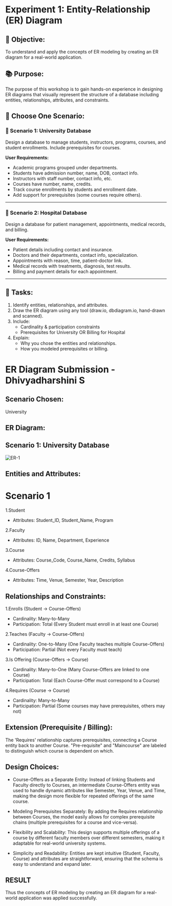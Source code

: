 # Experiment 1: Entity-Relationship (ER) Diagram

## 🎯 Objective:
To understand and apply the concepts of ER modeling by creating an ER diagram for a real-world application.

## 📚 Purpose:
The purpose of this workshop is to gain hands-on experience in designing ER diagrams that visually represent the structure of a database including entities, relationships, attributes, and constraints.


## 🧪 Choose One Scenario:

### 🔹 Scenario 1: University Database
Design a database to manage students, instructors, programs, courses, and student enrollments. Include prerequisites for courses.

**User Requirements:**
- Academic programs grouped under departments.
- Students have admission number, name, DOB, contact info.
- Instructors with staff number, contact info, etc.
- Courses have number, name, credits.
- Track course enrollments by students and enrollment date.
- Add support for prerequisites (some courses require others).

---

### 🔹 Scenario 2: Hospital Database
Design a database for patient management, appointments, medical records, and billing.

**User Requirements:**
- Patient details including contact and insurance.
- Doctors and their departments, contact info, specialization.
- Appointments with reason, time, patient-doctor link.
- Medical records with treatments, diagnosis, test results.
- Billing and payment details for each appointment.

---

## 📝 Tasks:
1. Identify entities, relationships, and attributes.
2. Draw the ER diagram using any tool (draw.io, dbdiagram.io, hand-drawn and scanned).
3. Include:
   - Cardinality & participation constraints
   - Prerequisites for University OR Billing for Hospital
4. Explain:
   - Why you chose the entities and relationships.
   - How you modeled prerequisites or billing.

# ER Diagram Submission - Dhivyadharshini S

## Scenario Chosen:
University

## ER Diagram:
## Scenario 1: University Database
![ER-1](https://github.com/user-attachments/assets/a500d7f3-647a-4d50-b717-f572d9bdb59c)



## Entities and Attributes:
# Scenario 1

1.Student
- Attributes: Student_ID, Student_Name, Program
 
2.Faculty
- Attributes: ID, Name, Department, Experience

3.Course
- Attributes: Course_Code, Course_Name, Credits, Syllabus

4.Course-Offers
- Attributes: Time, Venue, Semester, Year, Description


## Relationships and Constraints:
1.Enrolls (Student → Course-Offers)
- Cardinality: Many-to-Many
- Participation: Total (Every Student must enroll in at least one Course)

2.Teaches (Faculty → Course-Offers)
- Cardinality: One-to-Many (One Faculty teaches multiple Course-Offers)
- Participation: Partial (Not every Faculty must teach)

3.Is Offering (Course-Offers → Course)
- Cardinality: Many-to-One (Many Course-Offers are linked to one Course)
- Participation: Total (Each Course-Offer must correspond to a Course)

4.Requires (Course → Course)
- Cardinality: Many-to-Many
- Participation: Partial (Some courses may have prerequisites, others may not)


## Extension (Prerequisite / Billing):
The 'Requires' relationship captures prerequisites, connecting a Course entity back to another Course. "Pre-requisite" and "Maincourse" are labeled to distinguish which course is dependent on which.

## Design Choices:
- Course-Offers as a Separate Entity:
Instead of linking Students and Faculty directly to Courses, an intermediate Course-Offers entity was used to handle dynamic attributes like Semester, Year, Venue, and Time, making the design more flexible for repeated offerings of the same course.

- Modeling Prerequisites Separately:
By adding the Requires relationship between Courses, the model easily allows for complex prerequisite chains (multiple prerequisites for a course and vice-versa).

- Flexibility and Scalability:
This design supports multiple offerings of a course by different faculty members over different semesters, making it adaptable for real-world university systems.

- Simplicity and Readability:
Entities are kept intuitive (Student, Faculty, Course) and attributes are straightforward, ensuring that the schema is easy to understand and expand later.

## RESULT
Thus the concepts of ER modeling by creating an ER diagram for a real-world application was applied successfully.

